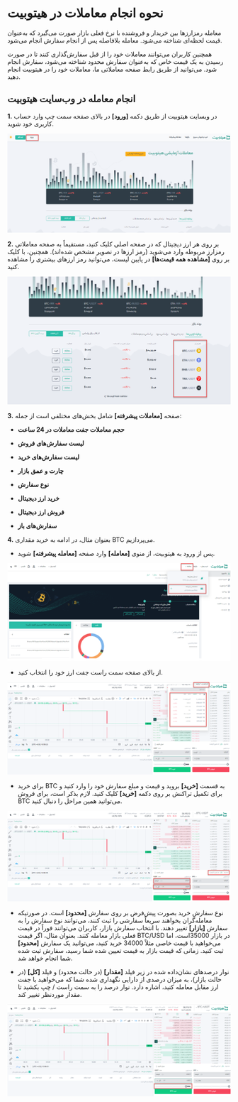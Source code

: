 # نحوه انجام معاملات در هیتوبیت

معامله رمزارزها بین خریدار و فروشنده با نرخ فعلی بازار صورت می‌گیرد که به‌عنوان قیمت لحظه‌ای شناخته می‌شود. معامله بلافاصله پس از انجام سفارش انجام می‌شود.

همچنین کاربران می‌توانند معاملات خود را از قبل سفارش‌گذاری کنند تا در صورت رسیدن به یک قیمت خاص که به‌عنوان سفارش محدود شناخته می‌شود، سفارش انجام شود. می‌توانید از طریق رابط صفحه معاملاتی ما، معاملات خود را در هیتوبیت انجام دهید.

## انجام معامله در وب‌سایت هیتوبیت

**1.**	در وبسایت هیتوبیت از طریق دکمه **[ورود]** در بالای صفحه سمت چپ وارد حساب کاربری خود شوید.

![photo](How-to-Trade-Spot-on-Hitobit-Website2.png)

**2.**	بر روی هر ارز دیجیتال که در صفحه اصلی کلیک کنید، مستقیماً به صفحه معاملاتی رمزارز مربوطه وارد می‌شوید (رمز ارزها در تصویر مشخص شده‌اند). همچنین، با کلیک بر روی **[مشاهده همه قیمت‌ها]** در پایین لیست، می‌توانید رمز ارزهای بیشتری را مشاهده کنید.

![photo](How-to-Trade-Spot-on-Hitobit-Website1.png)

**3.**	صفحه **[معاملات پیشرفته]** شامل  بخش‌های مختلفی است از جمله:

- **حجم معاملات جفت معاملات در 24 ساعت** 

- **لیست سفارش‌های فروش**

- **لیست سفارش‌های خرید**

- **چارت و عمق بازار**

- **نوع سفارش**

- **خرید ارز دیجیتال**

- **فروش ارز دیجیتال**

- **سفارش‌های باز**

**4.**	بعنوان مثال، در ادامه به خرید مقداری BTC می‌پردازیم. 

- پس از ورود به هیتوبیت، از منوی **[معامله]** وارد صفحه  **[معامله پیشرفته]** شوید.

![photo](How-to-Trade-Spot-on-Hitobit-Website3.png)

- از بالای صفحه سمت راست جفت ارز خود را انتخاب کنید.

![photo](How-to-Trade-Spot-on-Hitobit-Website4.png) 

- برای خرید BTC به قسمت **[خرید]** بروید و قیمت و مبلغ سفارش خود را وارد کنید و برای تکمیل تراکنش بر روی دکمه **[خرید]** کلیک کنید. لازم بذکر است، برای فروش BTC می‌توانید همین مراحل را دنبال کنید.

![photo](How-to-Trade-Spot-on-Hitobit-Website5.png)

-	نوع سفارش خرید بصورت پیش‌فرض بر روی سفارش **[محدود]** است. در صورتیکه معامله‌گران بخواهند سریعاً سفارشی را ثبت کنند، می‌توانند نوع سفارش را به سفارش **[بازار]** تغییر دهند. با انتخاب  سفارش بازار، کاربران می‌توانند فوراً در قیمت فعلی بازار معامله کنند. بعنوان مثال، اگر قیمت BTC/USD در بازار  35000است، اما می‌خواهید با قیمت خاصی مثلاً 34000 خرید کنید، می‌توانید یک سفارش **[محدود]** ثبت کنید. زمانی که قیمت بازار به قیمت تعیین شده شما رسید، سفارش ثبت شده شما انجام خواهد شد.

- نوار درصدهای نشان‌داده‌ شده در زیر فیلد **[مقدار]** (در حالت محدود) و فیلد **[کل]** (در حالت بازار)، به میزان درصدی از دارایی نگهداری شده شما که می‌خواهید با جفت ارز مقابل معامله کنید، اشاره دارد. نوار درصد را به سمت راست / چپ بکشید تا مقدار موردنظر تغییر کند.

![photo](How-to-Trade-Spot-on-Hitobit-Website6.png)


